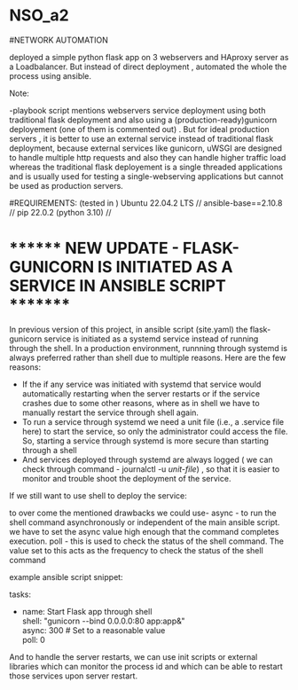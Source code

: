 # NSO_a2
#NETWORK AUTOMATION

deployed a simple python flask app on 3 webservers and HAproxy server as a Loadbalancer. But instead of direct deployment , automated the whole the process using ansible.


Note:

-playbook script mentions webservers service deployment using both traditional flask deployment and also using a (production-ready)gunicorn deployement (one of them is commented out) . But for ideal production servers , it is better to use an external service instead of traditional flask deployment, because external services like gunicorn, uWSGI are designed to handle multiple http requests and also they can handle higher traffic load whereas the traditional flask deployement is a single threaded applications and is usually used for testing a single-webserving applications but cannot be used as production servers.

#REQUIREMENTS:
(tested in ) Ubuntu 22.04.2 LTS // ansible-base==2.10.8 //  pip 22.0.2 (python 3.10) //


# ****** NEW UPDATE - FLASK-GUNICORN IS INITIATED AS A SERVICE IN ANSIBLE SCRIPT *******

In previous version of this project, in ansible script (site.yaml) the flask-gunicorn service is initiated as a systemd service instead of running through the shell.
In a production environment, runnning through systemd is always preferred rather than shell due to multiple reasons. Here are the few reasons:
- If the if any service was initiated with systemd that service would automatically restarting when the server restarts or if the service crashes due to some other reasons, where as in shell we have to manually restart the service through shell again.
- To run a service through systemd we need a unit file (i.e., a .service file here) to start the service, so only the administrator could access the file. So, starting a service through systemd is more secure than starting through a shell
- And services deployed through systemd are always logged ( we can check through command - journalctl -u *unit-file*) , so that it is easier to monitor and trouble shoot the deployment of the service.

If we still want to use shell to deploy the service:

to over come the mentioned drawbacks we could use- 
async - to run the shell command asynchronously or independent of the main ansible script. we have to set the async value high enough that the command completes execution.
poll - this is used to check the status of the shell command. The value set to this acts as the frequency to check the status of the shell command

example ansible script snippet:   <br>  

tasks: <br>  

   - name: Start Flask app through shell  
     shell: "gunicorn --bind 0.0.0.0:80 app:app&"   
     async: 300  # Set to a reasonable value  
     poll: 0  

  
And to handle the server restarts, we can use init scripts or external libraries which can monitor the process id and which can be able to restart those services upon server restart.




 
